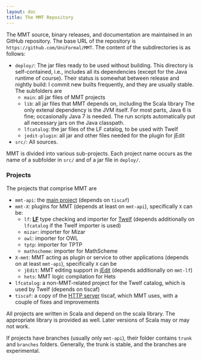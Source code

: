 ```yaml
---
layout: doc
title: The MMT Repository
---
```


The MMT source, binary releases, and documentation are maintained in an GitHub repository.
The base URL of the repository is `https://github.com/UniFormal/MMT`.
The content of the subdirectories is as follows:

* `deploy/`: The jar files ready to be used without building. This directory is self-contained, i.e., includes all its dependencies (except for the Java runtime of course).
    Their status is somewhat between release and nightly build: I commit new builts frequently, and they are usually stable.
    The subfolders are
  * `main`: all jar files of MMT projects
  * `lib`: all jar files that MMT depends on, including the Scala library The only extenal dependency is the JVM itself. For most parts, Java 6 is fine; occasionally Java 7 is needed. The run scripts automatically put all necessary jars on the Java classpath.
  * `lfcatalog`: the jar files of the LF catalog, to be used with Twelf
  * `jedit-plugin`: all jar and other files needed for the plugin for jEdit
* `src/`: All sources.

MMT is divided into various sub-projects. Each project name occurs as the name of a subfolder in `src/` and of a jar file in `deploy/`. 

### Projects

The projects that comprise MMT are

* `mmt-api`: the [main project](../api/) (depends on `tiscaf`)
* `mmt-X`: plugins for MMT (depends at least on `mmt-api`), specifically `X` can be:
    * `lf`: [**LF**](https://en.wikipedia.org/wiki/Logical_framework#LF) type checking and importer for [Twelf](http://twelf.org/wiki/Main_Page) (depends additionally on `lfcatalog` if the Twelf importer is used)
    * `mizar`: importer for Mizar
    * `owl`: importer for OWL
    * `tptp`: importer for TPTP
    * `mathscheme`: importer for MathScheme
* `X-mmt`: MMT acting as plugin or service to other applications (depends on at least `mmt-api`), specifically `X` can be
    * `jEdit`: MMT editing support in [jEdit](../applications/jedit) (depends additionally on `mmt-lf`)
    * `hets`: MMT logic compilation for Hets
* `lfcatalog`: a non-MMT-related project for the Twelf catalog, which is used by Twelf (depends on tiscaf)
* `tiscaf`: a copy of the [HTTP server](../applications/server) tiscaf, which MMT uses, with a couple of fixes and improvements

All projects are written in Scala and depend on the scala library. The appropriate library is provided as well. Later versions of Scala may or may not work.

If projects have branches (usually only `mmt-api`), their folder contains `trunk` and `branches` folders. Generally, the trunk is stable, and the branches are experimental. 

